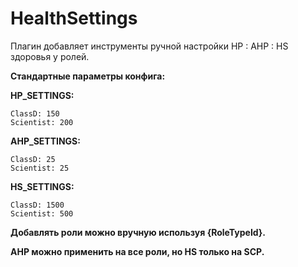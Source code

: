 # HealthSettings
Плагин добавляет инструменты ручной настройки HP : AHP : HS здоровья у ролей.

**Стандартные параметры конфига:**

**HP_SETTINGS:**
```
ClassD: 150
Scientist: 200
```

**AHP_SETTINGS:**
```
ClassD: 25
Scientist: 25
```

**HS_SETTINGS:**
```
ClassD: 1500
Scientist: 500
```

**Добавлять роли можно вручную используя {RoleTypeId}.**

**AHP можно применить на все роли, но HS только на SCP.**
